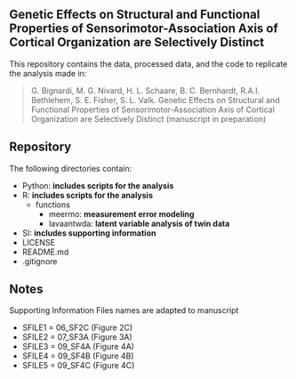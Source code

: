 ## Genetic Effects on Structural and Functional Properties of Sensorimotor-Association Axis of Cortical Organization are Selectively Distinct

This repository contains the data, processed data, and the code to replicate the analysis made in:

> G. Bignardi, M. G. Nivard, H. L. Schaare, B. C. Bernhardt, R.A.I. Bethlehem, S. E. Fisher, S. L. Valk. Genetic Effects on Structural and Functional Properties of Sensorimotor-Association Axis of Cortical Organization are Selectively Distinct (manuscript in preparation)

## Repository

The following directories contain:
- Python: **includes scripts for the analysis**
- R: **includes scripts for the analysis**
  - functions
    - meermo: **measurement error modeling**
    - lavaantwda: **latent variable analysis of twin data**
- SI: **includes supporting information**
- LICENSE
- README.md
- .gitignore

## Notes

Supporting Information Files names are adapted to manuscript

- SFILE1 = 06_SF2C (Figure 2C)
- SFILE2 = 07_SF3A (Figure 3A)
- SFILE3 = 09_SF4A (Figure 4A)
- SFILE4 = 09_SF4B (Figure 4B)
- SFILE5 = 09_SF4C (Figure 4C)

